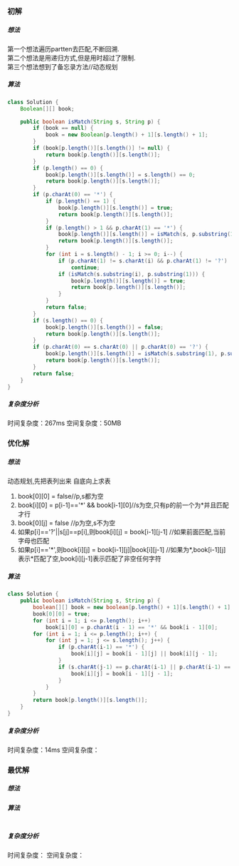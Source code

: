 ### 初解
##### 想法
第一个想法遍历partten去匹配,不断回溯.  
第二个想法是用递归方式,但是用时超过了限制.  
第三个想法想到了备忘录方法//动态规划
##### 算法
```java
class Solution {
    Boolean[][] book;

    public boolean isMatch(String s, String p) {
        if (book == null) {
            book = new Boolean[p.length() + 1][s.length() + 1];
        }
        if (book[p.length()][s.length()] != null) {
            return book[p.length()][s.length()];
        }
        if (p.length() == 0) {
            book[p.length()][s.length()] = s.length() == 0;
            return book[p.length()][s.length()];
        }
        if (p.charAt(0) == '*') {
            if (p.length() == 1) {
                book[p.length()][s.length()] = true;
                return book[p.length()][s.length()];
            }
            if (p.length() > 1 && p.charAt(1) == '*') {
                book[p.length()][s.length()] = isMatch(s, p.substring(1));
                return book[p.length()][s.length()];
            }
            for (int i = s.length() - 1; i >= 0; i--) {
                if (p.charAt(1) != s.charAt(i) && p.charAt(1) != '?')
                    continue;
                if (isMatch(s.substring(i), p.substring(1))) {
                    book[p.length()][s.length()] = true;
                    return book[p.length()][s.length()];
                }
            }
            return false;
        }
        if (s.length() == 0) {
            book[p.length()][s.length()] = false;
            return book[p.length()][s.length()];
        }
        if (p.charAt(0) == s.charAt(0) || p.charAt(0) == '?') {
            book[p.length()][s.length()] = isMatch(s.substring(1), p.substring(1));
            return book[p.length()][s.length()];
        }
        return false;
    }
}
```
##### 复杂度分析
时间复杂度：267ms
空间复杂度：50MB


### 优化解
##### 想法
动态规划,先把表列出来
自底向上求表
1. book[0][0] = false//p,s都为空
2. book[i][0] = p[i-1]=='*' && book[i-1][0]//s为空,只有p的前一个为\*并且匹配才行
3. book[0][j] = false //p为空,s不为空
4. 如果p[i]=='?'||s[j]==p[i],则book[i][j] = book[i-1][j-1] //如果前面匹配,当前字母也匹配
5. 如果p[i]=='*',则book[i][j] = book[i-1][j]|book[i][j-1] //如果为\*,book[i-1][j]表示\*匹配了空,book[i][j-1]表示匹配了非空任何字符
##### 算法
```java
class Solution {
    public boolean isMatch(String s, String p) {
        boolean[][] book = new boolean[p.length() + 1][s.length() + 1];
        book[0][0] = true;
        for (int i = 1; i <= p.length(); i++)
            book[i][0] = p.charAt(i - 1) == '*' && book[i - 1][0];
        for (int i = 1; i <= p.length(); i++) {
            for (int j = 1; j <= s.length(); j++) {
                if (p.charAt(i-1) == '*') {
                    book[i][j] = book[i - 1][j] || book[i][j - 1];
                }
                if (s.charAt(j-1) == p.charAt(i-1) || p.charAt(i-1) == '?') {
                    book[i][j] = book[i - 1][j - 1];
                }
            }
        }
        return book[p.length()][s.length()];
    }
}
```
##### 复杂度分析
时间复杂度：14ms
空间复杂度：

### 最优解
##### 想法
##### 算法
```java

```
##### 复杂度分析
时间复杂度：
空间复杂度：